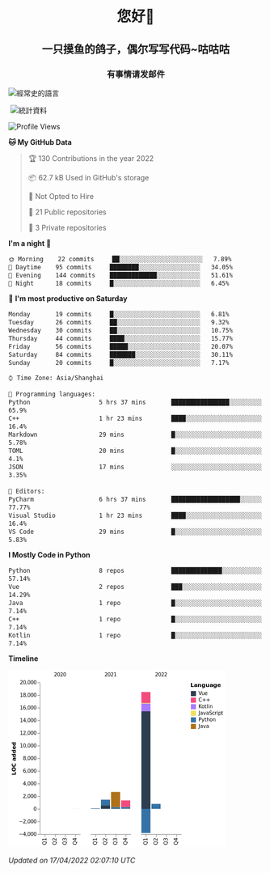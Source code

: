 

<!--
**kitUIN/kitUIN** is a ✨ _special_ ✨ repository because its `README.md` (this file) appears on your GitHub profile.

Here are some ideas to get you started:

- 🔭 I’m currently working on ...
- 🌱 I’m currently learning ...
- 👯 I’m looking to collaborate on ...
- 🤔 I’m looking for help with ...
- 💬 Ask me about ...
- 📫 How to reach me: ...
- 😄 Pronouns: ...
- ⚡ Fun fact: ...
-->
<h1 align="center">您好👋</h1>
<h2 align="center">一只摸鱼的鸽子，偶尔写写代码~咕咕咕</h2>
<h3 align="center">有事情请发邮件</h3>



<p><img align="center" src="https://github-readme-stats.vercel.app/api/top-langs?username=kitUIN&show_icons=true&theme=gruvbox&locale=cn&layout=compact" alt="經常史的語言" /></p>

<p>&nbsp;<img align="center" src="https://github-readme-stats.vercel.app/api?username=kitUIN&show_icons=true&theme=gruvbox&locale=cn" alt="統計資料" /></p>


<!--START_SECTION:waka-->
![Profile Views](http://img.shields.io/badge/Profile%20Views-16-blue)

**🐱 My GitHub Data** 

> 🏆 130 Contributions in the year 2022
 > 
> 📦 62.7 kB Used in GitHub's storage 
 > 
> 🚫 Not Opted to Hire
 > 
> 📜 21 Public repositories 
 > 
> 🔑 3 Private repositories  
 > 
**I'm a night 🦉** 

```text
🌞 Morning    22 commits     ██░░░░░░░░░░░░░░░░░░░░░░░   7.89% 
🌆 Daytime    95 commits     ████████░░░░░░░░░░░░░░░░░   34.05% 
🌃 Evening    144 commits    █████████████░░░░░░░░░░░░   51.61% 
🌙 Night      18 commits     █░░░░░░░░░░░░░░░░░░░░░░░░   6.45%

```
📅 **I'm most productive on Saturday** 

```text
Monday       19 commits     █░░░░░░░░░░░░░░░░░░░░░░░░   6.81% 
Tuesday      26 commits     ██░░░░░░░░░░░░░░░░░░░░░░░   9.32% 
Wednesday    30 commits     ██░░░░░░░░░░░░░░░░░░░░░░░   10.75% 
Thursday     44 commits     ████░░░░░░░░░░░░░░░░░░░░░   15.77% 
Friday       56 commits     █████░░░░░░░░░░░░░░░░░░░░   20.07% 
Saturday     84 commits     ███████░░░░░░░░░░░░░░░░░░   30.11% 
Sunday       20 commits     █░░░░░░░░░░░░░░░░░░░░░░░░   7.17%

```


```text
⌚︎ Time Zone: Asia/Shanghai

💬 Programming languages: 
Python                   5 hrs 37 mins       ████████████████░░░░░░░░░   65.9% 
C++                      1 hr 23 mins        ████░░░░░░░░░░░░░░░░░░░░░   16.4% 
Markdown                 29 mins             █░░░░░░░░░░░░░░░░░░░░░░░░   5.78% 
TOML                     20 mins             █░░░░░░░░░░░░░░░░░░░░░░░░   4.1% 
JSON                     17 mins             ░░░░░░░░░░░░░░░░░░░░░░░░░   3.35%

📝 Editors: 
PyCharm                  6 hrs 37 mins       ███████████████████░░░░░░   77.77% 
Visual Studio            1 hr 23 mins        ████░░░░░░░░░░░░░░░░░░░░░   16.4% 
VS Code                  29 mins             █░░░░░░░░░░░░░░░░░░░░░░░░   5.83%

```

**I Mostly Code in Python** 

```text
Python                   8 repos             ██████████████░░░░░░░░░░░   57.14% 
Vue                      2 repos             ███░░░░░░░░░░░░░░░░░░░░░░   14.29% 
Java                     1 repo              █░░░░░░░░░░░░░░░░░░░░░░░░   7.14% 
C++                      1 repo              █░░░░░░░░░░░░░░░░░░░░░░░░   7.14% 
Kotlin                   1 repo              █░░░░░░░░░░░░░░░░░░░░░░░░   7.14%

```


**Timeline**

![Chart not found](https://raw.githubusercontent.com/kitUIN/kitUIN/main/charts/bar_graph.png) 


 *Updated on 17/04/2022 02:07:10 UTC*
<!--END_SECTION:waka-->
